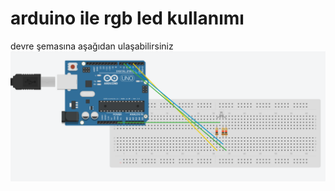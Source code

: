 # arduino ile rgb led kullanımı

devre şemasına aşağıdan ulaşabilirsiniz 
![png](https://github.com/oktayuyar/ab2017-arduino/blob/master/rgb%20led%20kullan%C4%B1m%C4%B1/ardunio_rgb.png "Devre Şeması")
